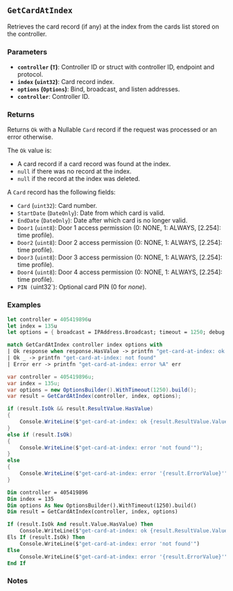 ## `GetCardAtIndex`

Retrieves the card record (if any) at the index from the cards list stored on the controller.

### Parameters
- **`controller` (`T`)**: Controller ID or struct with controller ID, endpoint and protocol.
- **`index` (`uint32`)**: Card record index.
- **`options` (`Options`)**: Bind, broadcast, and listen addresses.
- **`controller`**: Controller ID.

### Returns
Returns `Ok` with a Nullable `Card` record if the request was processed or an error otherwise. 

The `Ok` value is:
- A card record if a card record was found at the index.
- `null` if there was no record at the index.
- `null` if the record at the index was deleted.

A `Card` record has the following fields:
  - `Card` (`uint32`): Card number.
  - `StartDate` (`DateOnly`): Date from which card is valid.
  - `EndDate` (`DateOnly`): Date after which card is no longer valid.
  - `Door1` (`uint8`): Door 1 access permission (0: NONE, 1: ALWAYS, [2.254]: time profile).
  - `Door2` (`uint8`): Door 2 access permission (0: NONE, 1: ALWAYS, [2.254]: time profile).
  - `Door3` (`uint8`): Door 3 access permission (0: NONE, 1: ALWAYS, [2.254]: time profile).
  - `Door4` (`uint8`): Door 4 access permission (0: NONE, 1: ALWAYS, [2.254]: time profile).
  - `PIN (`uint32`): Optional card PIN (0 for _none_).

### Examples

```fsharp
let controller = 405419896u
let index = 135u
let options = { broadcast = IPAddress.Broadcast; timeout = 1250; debug = true }

match GetCardAtIndex controller index options with
| Ok response when response.HasValue -> printfn "get-card-at-index: ok %A" response.Value
| Ok _ -> printfn "get-card-at-index: not found"
| Error err -> printfn "get-card-at-index: error %A" err
```

```csharp
var controller = 405419896u;
var index = 135u;
var options = new OptionsBuilder().WithTimeout(1250).build();
var result = GetCardAtIndex(controller, index, options);

if (result.IsOk && result.ResultValue.HasValue)
{
    Console.WriteLine($"get-card-at-index: ok {result.ResultValue.Value}");
}
else if (result.IsOk)
{
    Console.WriteLine($"get-card-at-index: error 'not found'");
}
else
{
    Console.WriteLine($"get-card-at-index: error '{result.ErrorValue}'");
}
```

```vb
Dim controller = 405419896
Dim index = 135
Dim options As New OptionsBuilder().WithTimeout(1250).build()
Dim result = GetCardAtIndex(controller, index, options)

If (result.IsOk And result.Value.HasValue) Then
    Console.WriteLine($"get-card-at-index: ok {result.ResultValue.Value}")
Els If (result.IsOk) Then
    Console.WriteLine($"get-card-at-index: error 'not found'")
Else
    Console.WriteLine($"get-card-at-index: error '{result.ErrorValue}'")
End If
```

### Notes

